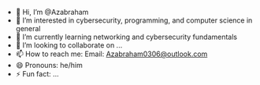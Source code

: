 - 👋 Hi, I’m @Azabraham
- 👀 I’m interested in cybersecurity, programming, and computer science in general
- 🌱 I’m currently learning networking and cybersecurity fundamentals
- 💞️ I’m looking to collaborate on ...
- 📫 How to reach me:
      Email: Azabraham0306@outlook.com
- 😄 Pronouns: he/him
- ⚡ Fun fact: ...

<!---
Azabraham/Azabraham is a ✨ special ✨ repository because its `README.md` (this file) appears on your GitHub profile.
You can click the Preview link to take a look at your changes.
--->
